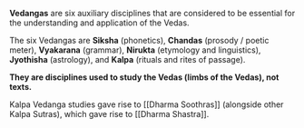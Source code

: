 **Vedangas** are six auxiliary disciplines that are considered to be essential for the understanding and application of the Vedas.

The six Vedangas are **Siksha** (phonetics), **Chandas** (prosody / poetic meter), **Vyakarana** (grammar), **Nirukta** (etymology and linguistics), **Jyothisha** (astrology), and **Kalpa** (rituals and rites of passage).

**They are disciplines used to study the Vedas (limbs of the Vedas), not texts.**

Kalpa Vedanga studies gave rise to [[Dharma Soothras]] (alongside other Kalpa Sutras), which gave rise to [[Dharma Shastra]].